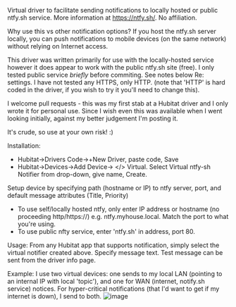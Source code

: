 Virtual driver to facilitate sending notifications to locally hosted or public ntfy.sh service. More information at https://ntfy.sh/. No affiliation. 

Why use this vs other notification options? If you host the ntfy.sh server locally, you can push notifications to mobile devices (on the same network) without relying on Internet access.

This driver was written primarily for use with the locally-hosted service however it does appear to work with the public ntfy.sh site (free). I only tested public service *briefly* before commiting. See notes below Re: settings. I have not tested any HTTPS, only HTTP. (note that 'HTTP' is hard coded in the driver, if you wish to try it you'll need to change this).

I welcome pull requests - this was my first stab at a Hubitat driver and I only wrote it for personal use. Since I wish even this was available when I went looking initially, against my better judgement I'm posting it. 

It's crude, so use at your own risk! :)

Installation:
- Hubitat->Drivers Code->+New Driver, paste code, Save
- Hubitat->Devices->Add Device-> </> Virtual. Select Virtual ntfy-sh Notifier from drop-down, give name, Create.

Setup device by specifying path (hostname or IP) to ntfy server, port, and default message attributes (Title, Priority)
- To use self/locally hosted ntfy, only enter IP address or hostname (no proceeding http/https://) e.g. ntfy.myhouse.local. Match the port to what you're using.
- To use public nfty service, enter 'ntfy.sh' in address, port 80.

Usage:
From any Hubitat app that supports notification, simply select the virtual notifier created above. Specify message text.
Test message can be sent from the driver info page.

Example: I use two virtual devices: one sends to my local LAN (pointing to an internal IP with local 'topic'), and one for WAN (internet, notify.sh service) notices. For hyper-critical notifications (that I'd want to get if my internet is down), I send to both.
![image](https://github.com/8bitbanger/hubitat-ntfy.sh/assets/70788263/7cc75a1e-cb93-4fb4-a673-fc6771f4c04d)

